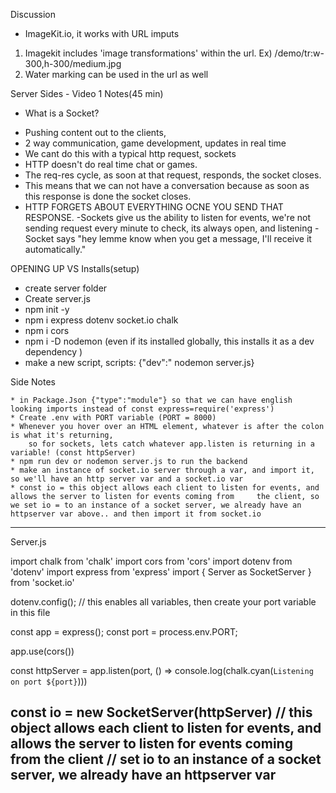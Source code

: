 Discussion

* ImageKit.io, it works with URL imputs 
1. Imagekit includes 'image transformations' within the url.
Ex) /demo/tr:w-300,h-300/medium.jpg
2. Water marking can be used in the url as well

Server Sides - Video 1 Notes(45 min)

* What is a Socket?

- Pushing content out to the clients, 
- 2 way communication, game development, updates in real time
- We cant do this with a typical http request, sockets
- HTTP doesn't do real time chat or games.
- The req-res cycle, as soon at that request, responds, the socket closes.
- This means that we can not have a conversation because as soon as this response is done the socket closes.
- HTTP FORGETS ABOUT EVERYTHING OCNE YOU SEND THAT RESPONSE.
-Sockets give us the ability to listen for events, we're not sending request every minute to check, its always open, and listening 
-Socket says "hey lemme know when you get a message, I'll receive it automatically."


OPENING UP VS
Installs(setup)
- create server folder
- Create server.js
- npm init -y
- npm i express dotenv socket.io chalk
- npm i cors
- npm i -D nodemon (even if its installed globally, this installs it as a dev dependency )
- make a new script, scripts: {"dev":" nodemon server.js}

Side Notes

    * in Package.Json {"type":"module"} so that we can have english looking imports instead of const express=require('express')
    * Create .env with PORT variable (PORT = 8000)
    * Whenever you hover over an HTML element, whatever is after the colon is what it's returning,
        so for sockets, lets catch whatever app.listen is returning in a variable! (const httpServer)
    * npm run dev or nodemon server.js to run the backend
    * make an instance of socket.io server through a var, and import it, so we'll have an http server var and a socket.io var
    * const io = this object allows each client to listen for events, and allows the server to listen for events coming from     the client, so we set io = to an instance of a socket server, we already have an httpserver var above.. and then import it from socket.io
------------------------------------------------------------------------

Server.js

import chalk from 'chalk'
import cors from 'cors'
import dotenv from 'dotenv'
import express from 'express'
import { Server as SocketServer } from 'socket.io'

dotenv.config(); // this enables all variables, then create your port variable in this file

const app = express();
const port = process.env.PORT;

app.use(cors())

const httpServer = app.listen(port, () => console.log(chalk.cyan(`Listening on port ${port}`)))

const io = new SocketServer(httpServer)
// this object allows each client to listen for events, and allows the server to listen for events coming from the client 
// set io to an instance of a socket server, we already have an httpserver var
--------------------------------------------

